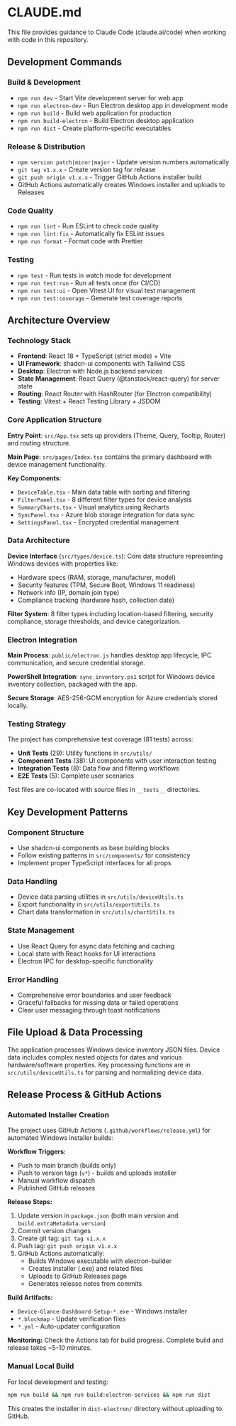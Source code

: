 # CLAUDE.md

This file provides guidance to Claude Code (claude.ai/code) when working with code in this repository.

## Development Commands

### Build & Development
- `npm run dev` - Start Vite development server for web app
- `npm run electron-dev` - Run Electron desktop app in development mode
- `npm run build` - Build web application for production
- `npm run build-electron` - Build Electron desktop application
- `npm run dist` - Create platform-specific executables

### Release & Distribution
- `npm version patch|minor|major` - Update version numbers automatically
- `git tag v1.x.x` - Create version tag for release
- `git push origin v1.x.x` - Trigger GitHub Actions installer build
- GitHub Actions automatically creates Windows installer and uploads to Releases

### Code Quality
- `npm run lint` - Run ESLint to check code quality
- `npm run lint:fix` - Automatically fix ESLint issues
- `npm run format` - Format code with Prettier

### Testing
- `npm test` - Run tests in watch mode for development
- `npm run test:run` - Run all tests once (for CI/CD)
- `npm run test:ui` - Open Vitest UI for visual test management
- `npm run test:coverage` - Generate test coverage reports

## Architecture Overview

### Technology Stack
- **Frontend**: React 18 + TypeScript (strict mode) + Vite
- **UI Framework**: shadcn-ui components with Tailwind CSS
- **Desktop**: Electron with Node.js backend services
- **State Management**: React Query (@tanstack/react-query) for server state
- **Routing**: React Router with HashRouter (for Electron compatibility)
- **Testing**: Vitest + React Testing Library + JSDOM

### Core Application Structure

**Entry Point**: `src/App.tsx` sets up providers (Theme, Query, Tooltip, Router) and routing structure.

**Main Page**: `src/pages/Index.tsx` contains the primary dashboard with device management functionality.

**Key Components**:
- `DeviceTable.tsx` - Main data table with sorting and filtering
- `FilterPanel.tsx` - 8 different filter types for device analysis
- `SummaryCharts.tsx` - Visual analytics using Recharts
- `SyncPanel.tsx` - Azure blob storage integration for data sync
- `SettingsPanel.tsx` - Encrypted credential management

### Data Architecture

**Device Interface** (`src/types/device.ts`): Core data structure representing Windows devices with properties like:
- Hardware specs (RAM, storage, manufacturer, model)
- Security features (TPM, Secure Boot, Windows 11 readiness)
- Network info (IP, domain join type)
- Compliance tracking (hardware hash, collection date)

**Filter System**: 8 filter types including location-based filtering, security compliance, storage thresholds, and device categorization.

### Electron Integration

**Main Process**: `public/electron.js` handles desktop app lifecycle, IPC communication, and secure credential storage.

**PowerShell Integration**: `sync_inventory.ps1` script for Windows device inventory collection, packaged with the app.

**Secure Storage**: AES-256-GCM encryption for Azure credentials stored locally.

### Testing Strategy

The project has comprehensive test coverage (81 tests) across:
- **Unit Tests** (29): Utility functions in `src/utils/`
- **Component Tests** (38): UI components with user interaction testing
- **Integration Tests** (8): Data flow and filtering workflows
- **E2E Tests** (5): Complete user scenarios

Test files are co-located with source files in `__tests__` directories.

## Key Development Patterns

### Component Structure
- Use shadcn-ui components as base building blocks
- Follow existing patterns in `src/components/` for consistency
- Implement proper TypeScript interfaces for all props

### Data Handling
- Device data parsing utilities in `src/utils/deviceUtils.ts`
- Export functionality in `src/utils/exportUtils.ts`
- Chart data transformation in `src/utils/chartUtils.ts`

### State Management
- Use React Query for async data fetching and caching
- Local state with React hooks for UI interactions
- Electron IPC for desktop-specific functionality

### Error Handling
- Comprehensive error boundaries and user feedback
- Graceful fallbacks for missing data or failed operations
- Clear user messaging through toast notifications

## File Upload & Data Processing

The application processes Windows device inventory JSON files. Device data includes complex nested objects for dates and various hardware/software properties. Key processing functions are in `src/utils/deviceUtils.ts` for parsing and normalizing device data.

## Release Process & GitHub Actions

### Automated Installer Creation

The project uses GitHub Actions (`.github/workflows/release.yml`) for automated Windows installer builds:

**Workflow Triggers:**
- Push to main branch (builds only)
- Push to version tags (`v*`) - builds and uploads installer
- Manual workflow dispatch
- Published GitHub releases

**Release Steps:**
1. Update version in `package.json` (both main version and `build.extraMetadata.version`)
2. Commit version changes
3. Create git tag: `git tag v1.x.x`
4. Push tag: `git push origin v1.x.x`
5. GitHub Actions automatically:
   - Builds Windows executable with electron-builder
   - Creates installer (.exe) and related files
   - Uploads to GitHub Releases page
   - Generates release notes from commits

**Build Artifacts:**
- `Device-Glance-Dashboard-Setup-*.exe` - Windows installer
- `*.blockmap` - Update verification files
- `*.yml` - Auto-updater configuration

**Monitoring:** Check the Actions tab for build progress. Complete build and release takes ~5-10 minutes.

### Manual Local Build

For local development and testing:
```bash
npm run build && npm run build:electron-services && npm run dist
```

This creates the installer in `dist-electron/` directory without uploading to GitHub.